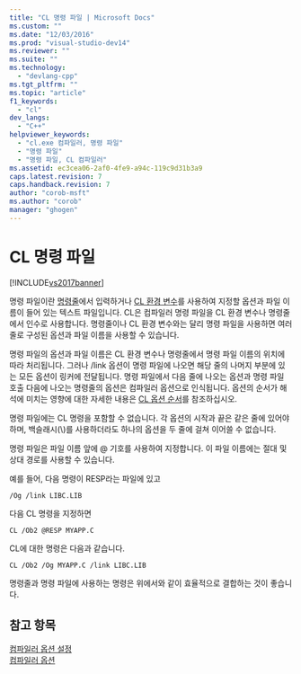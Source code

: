 ```yaml
---
title: "CL 명령 파일 | Microsoft Docs"
ms.custom: ""
ms.date: "12/03/2016"
ms.prod: "visual-studio-dev14"
ms.reviewer: ""
ms.suite: ""
ms.technology: 
  - "devlang-cpp"
ms.tgt_pltfrm: ""
ms.topic: "article"
f1_keywords: 
  - "cl"
dev_langs: 
  - "C++"
helpviewer_keywords: 
  - "cl.exe 컴파일러, 명령 파일"
  - "명령 파일"
  - "명령 파일, CL 컴파일러"
ms.assetid: ec3cea06-2af0-4fe9-a94c-119c9d31b3a9
caps.latest.revision: 7
caps.handback.revision: 7
author: "corob-msft"
ms.author: "corob"
manager: "ghogen"
---
```

# CL 명령 파일
[!INCLUDE[vs2017banner](../../assembler/inline/includes/vs2017banner.md)]

명령 파일이란 [명령줄](../../build/reference/compiler-command-line-syntax.md)에서 입력하거나 [CL 환경 변수](../../build/reference/cl-environment-variables.md)를 사용하여 지정할 옵션과 파일 이름이 들어 있는 텍스트 파일입니다.  CL은 컴파일러 명령 파일을 CL 환경 변수나 명령줄에서 인수로 사용합니다.  명령줄이나 CL 환경 변수와는 달리 명령 파일을 사용하면 여러 줄로 구성된 옵션과 파일 이름을 사용할 수 있습니다.  
  
 명령 파일의 옵션과 파일 이름은 CL 환경 변수나 명령줄에서 명령 파일 이름의 위치에 따라 처리됩니다.  그러나 \/link 옵션이 명령 파일에 나오면 해당 줄의 나머지 부분에 있는 모든 옵션이 링커에 전달됩니다.  명령 파일에서 다음 줄에 나오는 옵션과 명령 파일 호출 다음에 나오는 명령줄의 옵션은 컴파일러 옵션으로 인식됩니다.  옵션의 순서가 해석에 미치는 영향에 대한 자세한 내용은 [CL 옵션 순서](../../build/reference/order-of-cl-options.md)를 참조하십시오.  
  
 명령 파일에는 CL 명령을 포함할 수 없습니다.  각 옵션의 시작과 끝은 같은 줄에 있어야 하며, 백슬래시\(\\\)를 사용하더라도 하나의 옵션을 두 줄에 걸쳐 이어쓸 수 없습니다.  
  
 명령 파일은 파일 이름 앞에 @ 기호를 사용하여 지정합니다. 이 파일 이름에는 절대 및 상대 경로를 사용할 수 있습니다.  
  
 예를 들어, 다음 명령이 RESP라는 파일에 있고  
  
```  
/Og /link LIBC.LIB  
```  
  
 다음 CL 명령을 지정하면  
  
```  
CL /Ob2 @RESP MYAPP.C  
```  
  
 CL에 대한 명령은 다음과 같습니다.  
  
```  
CL /Ob2 /Og MYAPP.C /link LIBC.LIB  
```  
  
 명령줄과 명령 파일에 사용하는 명령은 위에서와 같이 효율적으로 결합하는 것이 좋습니다.  
  
## 참고 항목  
 [컴파일러 옵션 설정](../../build/reference/setting-compiler-options.md)   
 [컴파일러 옵션](../../build/reference/compiler-options.md)